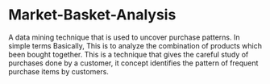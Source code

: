 # Market-Basket-Analysis
A data mining technique that is used to uncover purchase patterns. In simple terms Basically, This is to analyze the combination of products which been bought together.  This is a technique that gives the careful study of purchases done by a customer, it concept identifies the pattern of frequent purchase items by customers.
